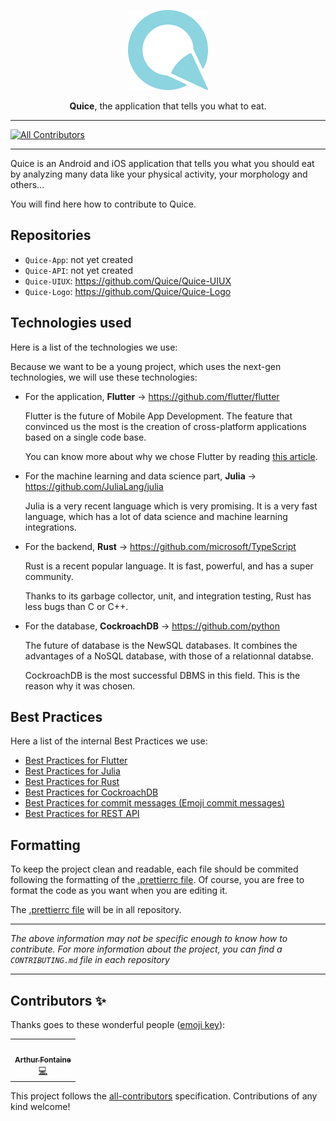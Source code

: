 <p align="center">
	<img alt="Quice" src="./quice.png" width="128">
</p>

<!-- <h1 align="center">
	Quice
</h1> -->

<p align="center">
	<b>Quice</b>, the application that tells you what to eat.
</p>

---

<!-- ALL-CONTRIBUTORS-BADGE:START - Do not remove or modify this section -->
[![All Contributors](https://img.shields.io/badge/all_contributors-1-orange.svg?style=flat-square)](#contributors-)
<!-- ALL-CONTRIBUTORS-BADGE:END -->

---

<p>
	Quice is an Android and iOS application that tells you what you should eat by analyzing many data like your physical activity, your morphology and others...
</p>

<p>
	You will find here how to contribute to Quice.
</p>

<h2>
	Repositories
</h2>

- `Quice-App`: not yet created
- `Quice-API`: not yet created
- `Quice-UIUX`: https://github.com/Quice/Quice-UIUX
- `Quice-Logo`: https://github.com/Quice/Quice-Logo

<h2>
	Technologies used
</h2>

<p>
	Here is a list of the technologies we use:
</p>

<!-- - **Vue.js**

	Vue.js was chosen for its great potential. Thanks to its modularity we are convinced that Vue.js is a technology that will dominate in the future. The arrival of its third version seems to confirm it.

	Moreover, despite its power, the framework is very simple to use and understand, which is very positive for collaboration. -->

Because we want to be a young project, which uses the next-gen technologies, we will use these technologies:

- For the application, **Flutter** → https://github.com/flutter/flutter

	Flutter is the future of Mobile App Development. The feature that convinced us the most is the creation of cross-platform applications based on a single code base.
	
	You can know more about why we chose Flutter by reading [this article](https://dev.to/joebrain032/13-reasons-why-flutter-is-the-future-of-mobile-app-development-240n).

- For the machine learning and data science part, **Julia** → https://github.com/JuliaLang/julia

	Julia is a very recent language which is very promising. It is a very fast language, which has a lot of data science and machine learning integrations.

- For the backend, **Rust** → https://github.com/microsoft/TypeScript

	Rust is a recent popular language. It is fast, powerful, and has a super community.

	Thanks to its garbage collector, unit, and integration testing, Rust has less bugs than C or C++.

- For the database, **CockroachDB** → https://github.com/python

	The future of database is the NewSQL databases. It combines the advantages of a NoSQL database, with those of a relationnal databse.

	CockroachDB is the most successful DBMS in this field. This is the reason why it was chosen.

<h2>
	Best Practices
</h2>

<p>
	Here a list of the internal Best Practices we use:
<p>

- [Best Practices for Flutter](https://medium.com/flutter-community/flutter-best-practices-and-tips-7c2782c9ebb5)
- [Best Practices for Julia](https://docs.julialang.org/en/v1/manual/style-guide/)
- [Best Practices for Rust](https://github.com/mre/idiomatic-rust)
- [Best Practices for CockroachDB](https://www.cockroachlabs.com/docs/stable/performance-best-practices-overview.html)
- [Best Practices for commit messages (Emoji commit messages)](https://gitmoji.dev/)
- [Best Practices for REST API](https://restfulapi.net/resource-naming/)

<h2>
	Formatting
</h2>

To keep the project clean and readable, each file should be commited following the formatting of the [.prettierrc file](./.prettierrc). Of course, you are free to format the code as you want when you are editing it.

The [.prettierrc file](./.prettierrc) will be in all repository.

---

*The above information may not be specific enough to know how to contribute. For more information about the project, you can find a `CONTRIBUTING.md` file in each repository*

---

## Contributors ✨

Thanks goes to these wonderful people ([emoji key](https://allcontributors.org/docs/en/emoji-key)):

<!-- ALL-CONTRIBUTORS-LIST:START - Do not remove or modify this section -->
<!-- prettier-ignore-start -->
<!-- markdownlint-disable -->
<table>
  <tr>
    <td align="center"><a href="http://arthurfontaine.fr"><img src="https://avatars2.githubusercontent.com/u/57626613?v=4" width="100px;" alt=""/><br /><sub><b>Arthur Fontaine</b></sub></a><br /><a href="https://github.com/Quice/Quice/commits?author=arthur-fontaine" title="Code">💻</a></td>
  </tr>
</table>

<!-- markdownlint-enable -->
<!-- prettier-ignore-end -->
<!-- ALL-CONTRIBUTORS-LIST:END -->

This project follows the [all-contributors](https://github.com/all-contributors/all-contributors) specification. Contributions of any kind welcome!
